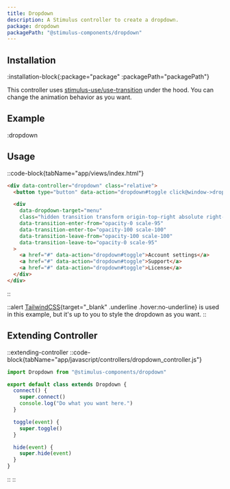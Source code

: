 ```yaml
---
title: Dropdown
description: A Stimulus controller to create a dropdown.
package: dropdown
packagePath: "@stimulus-components/dropdown"
---
```


## Installation

:installation-block{:package="package" :packagePath="packagePath"}

This controller uses [stimulus-use/use-transition](https://stimulus-use.github.io/stimulus-use/#/use-transition) under the hood. You can change the animation behavior as you want.

## Example

:dropdown

## Usage

::code-block{tabName="app/views/index.html"}

```html
<div data-controller="dropdown" class="relative">
  <button type="button" data-action="dropdown#toggle click@window->dropdown#hide">Options</button>

  <div
    data-dropdown-target="menu"
    class="hidden transition transform origin-top-right absolute right-0"
    data-transition-enter-from="opacity-0 scale-95"
    data-transition-enter-to="opacity-100 scale-100"
    data-transition-leave-from="opacity-100 scale-100"
    data-transition-leave-to="opacity-0 scale-95"
  >
    <a href="#" data-action="dropdown#toggle">Account settings</a>
    <a href="#" data-action="dropdown#toggle">Support</a>
    <a href="#" data-action="dropdown#toggle">License</a>
  </div>
</div>
```

::

::alert
[TailwindCSS](https://tailwindcss.com/){target="\_blank" .underline .hover:no-underline} is used in this example, but it's up to you to style the dropdown as you want.
::

## Extending Controller

::extending-controller
::code-block{tabName="app/javascript/controllers/dropdown_controller.js"}

```js
import Dropdown from "@stimulus-components/dropdown"

export default class extends Dropdown {
  connect() {
    super.connect()
    console.log("Do what you want here.")
  }

  toggle(event) {
    super.toggle()
  }

  hide(event) {
    super.hide(event)
  }
}
```

::
::
